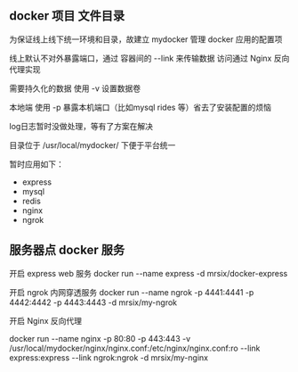 ## docker 项目 文件目录
为保证线上线下统一环境和目录，故建立 mydocker 管理 docker 应用的配置项

线上默认不对外暴露端口，通过 容器间的 --link 来传输数据 访问通过 Nginx 反向代理实现

需要持久化的数据 使用 -v 设置数据卷

本地端 使用 -p 暴露本机端口（比如mysql rides 等）省去了安装配置的烦恼

log日志暂时没做处理，等有了方案在解决

目录位于 /usr/local/mydocker/ 下便于平台统一

暂时应用如下：
  * express
  * mysql 
  * redis
  * nginx
  * ngrok

## 服务器点 docker 服务

开启 express web 服务
docker run --name express -d mrsix/docker-express

开启 ngrok 内网穿透服务
docker run --name ngrok -p 4441:4441 -p 4442:4442 -p 4443:4443 -d  mrsix/my-ngrok

开启 Nginx 反向代理

docker run --name nginx -p 80:80 -p 443:443 -v /usr/local/mydocker/nginx/nginx.conf:/etc/nginx/nginx.conf:ro --link express:express --link ngrok:ngrok -d mrsix/my-nginx

